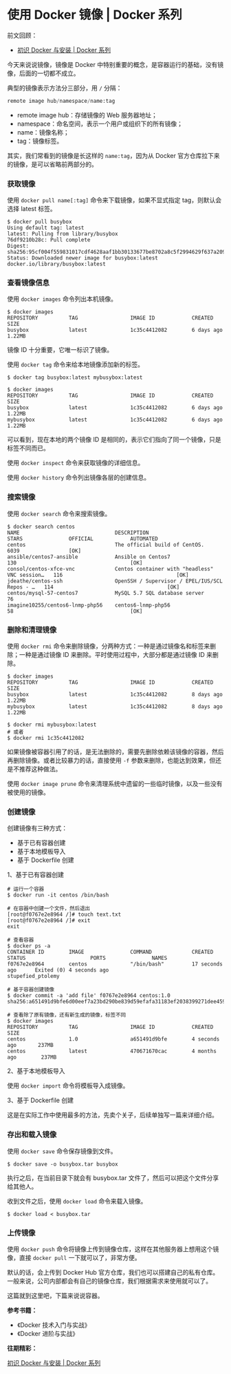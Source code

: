 # 使用 Docker 镜像 | Docker 系列

前文回顾：

- [初识 Docker 与安装 | Docker 系列](<https://github.com/yongxinz/tech-blog/blob/master/docker/初识 Docker 与安装  Docker 系列.md>)

今天来说说镜像，镜像是 Docker 中特别重要的概念，是容器运行的基础，没有镜像，后面的一切都不成立。

典型的镜像表示方法分三部分，用 `/` 分隔：

```python
remote image hub/namespace/name:tag
```

- remote image hub：存储镜像的 Web 服务器地址；
- namespace：命名空间，表示一个用户或组织下的所有镜像；
- name：镜像名称；
- tag：镜像标签。

其实，我们常看到的镜像是长这样的 `name:tag`，因为从 Docker 官方仓库拉下来的镜像，是可以省略前两部分的。

### 获取镜像

使用 `docker pull name[:tag]` 命令来下载镜像，如果不显式指定 tag，则默认会选择 latest 标签。

```shell
$ docker pull busybox
Using default tag: latest
latest: Pulling from library/busybox
76df9210b28c: Pull complete
Digest: sha256:95cf004f559831017cdf4628aaf1bb30133677be8702a8c5f2994629f637a209
Status: Downloaded newer image for busybox:latest
docker.io/library/busybox:latest
```

### 查看镜像信息

使用 `docker images` 命令列出本机镜像。

```shell
$ docker images
REPOSITORY          TAG                 IMAGE ID            CREATED             SIZE
busybox             latest              1c35c4412082        6 days ago          1.22MB
```

镜像 ID 十分重要，它唯一标识了镜像。

使用 `docker tag` 命令来给本地镜像添加新的标签。

```shell
$ docker tag busybox:latest mybusybox:latest

$ docker images
REPOSITORY          TAG                 IMAGE ID            CREATED             SIZE
busybox             latest              1c35c4412082        6 days ago          1.22MB
mybusybox           latest              1c35c4412082        6 days ago          1.22MB
```

可以看到，现在本地的两个镜像 ID 是相同的，表示它们指向了同一个镜像，只是标签不同而已。

使用 `docker inspect` 命令来获取镜像的详细信息。

使用 `docker history` 命令列出镜像各层的创建信息。

### 搜索镜像

使用 `docker search` 命令来搜索镜像。

```shell
$ docker search centos
NAME                               DESCRIPTION                                     STARS               OFFICIAL            AUTOMATED
centos                             The official build of CentOS.                   6039                [OK]
ansible/centos7-ansible            Ansible on Centos7                              130                                     [OK]
consol/centos-xfce-vnc             Centos container with "headless" VNC session…   116                                     [OK]
jdeathe/centos-ssh                 OpenSSH / Supervisor / EPEL/IUS/SCL Repos - …   114                                     [OK]
centos/mysql-57-centos7            MySQL 5.7 SQL database server                   76
imagine10255/centos6-lnmp-php56    centos6-lnmp-php56                              58                                      [OK]
```

### 删除和清理镜像

使用 `docker rmi` 命令来删除镜像，分两种方式：一种是通过镜像名和标签来删除；一种是通过镜像 ID 来删除。平时使用过程中，大部分都是通过镜像 ID 来删除。

```shell
$ docker images
REPOSITORY          TAG                 IMAGE ID            CREATED             SIZE
busybox             latest              1c35c4412082        8 days ago          1.22MB
mybusybox           latest              1c35c4412082        8 days ago          1.22MB

$ docker rmi mybusybox:latest
# 或者
$ docker rmi 1c35c4412082
```

如果镜像被容器引用了的话，是无法删除的，需要先删除依赖该镜像的容器，然后再删除镜像。或者比较暴力的话，直接使用 `-f` 参数来删除，也能达到效果，但还是不推荐这种做法。

使用 `docker image prune` 命令来清理系统中遗留的一些临时镜像，以及一些没有被使用的镜像。

### 创建镜像

创建镜像有三种方式：

- 基于已有容器创建
- 基于本地模板导入
- 基于 Dockerfile 创建

1、基于已有容器创建

```shell
# 运行一个容器
$ docker run -it centos /bin/bash

# 在容器中创建一个文件，然后退出
[root@f0767e2e8964 /]# touch text.txt
[root@f0767e2e8964 /]# exit
exit

# 查看容器
$ docker ps -a
CONTAINER ID        IMAGE               COMMAND             CREATED             STATUS                     PORTS               NAMES
f0767e2e8964        centos              "/bin/bash"         17 seconds ago      Exited (0) 4 seconds ago                       stupefied_ptolemy

# 基于容器创建镜像
$ docker commit -a 'add file' f0767e2e8964 centos:1.0
sha256:a651491d9bfe6d00eef7a23bd290be839d59efafa31183ef2038399271dee459

# 查看除了原有镜像，还有新生成的镜像，标签不同
$ docker images
REPOSITORY          TAG                 IMAGE ID            CREATED             SIZE
centos              1.0                 a651491d9bfe        4 seconds ago       237MB
centos              latest              470671670cac        4 months ago        237MB
```

2、基于本地模板导入

使用 `docker import` 命令将模板导入成镜像。

3、基于 Dockerfile 创建

这是在实际工作中使用最多的方法，先卖个关子，后续单独写一篇来详细介绍。

### 存出和载入镜像

使用 `docker save` 命令保存镜像到文件。

```shell
$ docker save -o busybox.tar busybox
```

执行之后，在当前目录下就会有 busybox.tar 文件了，然后可以把这个文件分享给其他人。

收到文件之后，使用 `docker load` 命令来载入镜像。

```shell
$ docker load < busybox.tar
```

### 上传镜像

使用 `docker push` 命令将镜像上传到镜像仓库，这样在其他服务器上想用这个镜像，直接 `docker pull` 一下就可以了，非常方便。

默认的话，会上传到 Docker Hub 官方仓库，我们也可以搭建自己的私有仓库。一般来说，公司内部都会有自己的镜像仓库，我们根据需求来使用就可以了。

这篇就到这里吧，下篇来说说容器。

**参考书籍：**

- 《Docker 技术入门与实战》
- 《Docker 进阶与实战》

**往期精彩：**

[初识 Docker 与安装 | Docker 系列](<https://github.com/yongxinz/tech-blog/blob/master/docker/初识 Docker 与安装  Docker 系列.md>)

